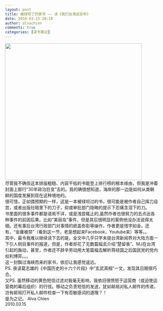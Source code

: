 ```yaml
---
layout: post
title: 被绿坝了的家书 —— 读《我们台湾这些年》
date: 2010-03-15 20:18
author: alvachien
comments: true
categories: [读书笔记]
---
```

<div><a href="http://www.alvachien.com/alvablog/wp-content/uploads/2010/10/001.jpg"><img class="alignnone size-full wp-image-729" title="001" src="http://www.alvachien.com/alvablog/wp-content/uploads/2010/10/001.jpg" alt="" width="450" height="450" /></a></div>
<div>尽管我不确信这本排版粗糙、内容干枯的书能登上排行榜的根本缘由，但我是冲着封面上那行“30年政治巨变”去的。我的确很想知道，海岸的那一边是如何从类朝鲜的国度发展到现在这种境地的。</div>
<div> </div>
<div>很可惜，正如偶预期的一样，这是一本被绿坝过的书，很可能是被作者自己挥刀自宫，或者出版社暗里下的刀子，抑或审批部门隐晦的提示下忍痛含泪下的刀。</div>
<div> </div>
<div>书里面的很多事件都是语焉不详，或是浅尝辄止的,虽然作者也很努力的去点出各种事件的前因后果。比如“美丽岛”事件，但是其后很明显的案例他没办法说得太细。还有事后台湾行政部门对事情的欲盖弥彰等操作，作者更是惜字如金。还有，“金庸被禁”（看到这一节，老是想起来Facebook，Youtube来）等等。。</div>
<div> </div>
<div>其中，最令我难以继续读下去的是，全文中几乎只字未提台湾新闻界对大陆方面一下引人侧目事件的报道，但是，作者却花了无数篇幅去介绍“楚留香”、MJ在台湾引起的轰动，甚至，作者还不辞辛劳动用大笔篇幅去解析蒋经国之后国民党的党内权利博弈。。。</div>
<div> </div>
<div>这一封飘过海峡而来的家书，依旧让我感觉遥远。</div>
<div> </div>
<div>PS. 夜读葛志雄的《中国历史的十六个片段》中“玄武真相”一文，发现其日期很巧合。</div>
<div>又PS. 虽然移动的黄色短信过滤对我毫无影响，我依旧很愤怒于运营商（或迫使运营商的幕后组织）的行径。移动之负责短信的发送，犹如邮局对私人邮件的传递，岂有邮局打开私人邮件检查一下有否敏感词的道理？！</div>
<div> </div>
<div>是为之记。
Alva Chien</div>
<div>2010.03.15</div>
